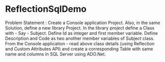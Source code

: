 # ReflectionSqlDemo

Problem Statement :
Create a Console application Project.
Also, in the same Solution, define a new library Project.
In the library project define a Class with - Say - Subject.
Define Id as integer and first member variable.
Define Description and Code as two another member variables of Subject class.
From the Console application - read above class details (using Reflection and Custom Attributes API) and create a corresponding Table with same name and columns in SQL Server using ADO.Net.
